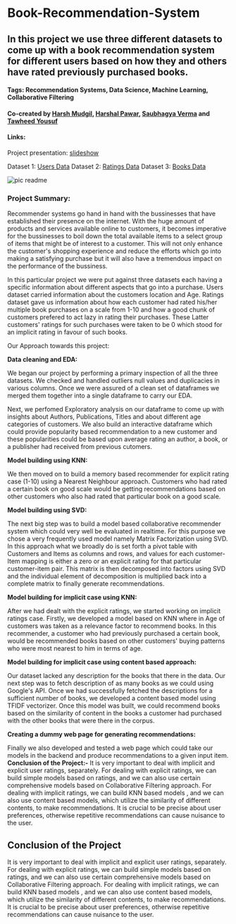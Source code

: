 # Book-Recommendation-System
## In this project we use three different datasets to come up with a book recommendation system for different users based on how they and others have rated previously purchased books.
#### Tags: Recommendation Systems, Data Science, Machine Learning, Collaborative Filtering

#### Co-created by [Harsh Mudgil](https://github.com/harshmudgil97), [Harshal Pawar](https://github.com/HarshalPawar88), [Saubhagya Verma](https://github.com/saubhagyav) and [Tawheed Yousuf](https://github.com/Tawheed-DS)

#### Links:   
Project presentation: [slideshow](https://docs.google.com/presentation/d/11JheT_KAtUkC3WE4DqWzwdEZxicintxRR4LjkRlJHEg/edit#slide=id.p1)   

Dataset 1: [Users Data](https://drive.google.com/file/d/1-jwfc3lcpaPYdcy8NRAsdq7YbfqWyCAJ/view?usp=sharing) 
Dataset 2: [Ratings Data](https://drive.google.com/file/d/13pjABG9HH2CE_p2pUwYaDOv1i5XoXCXj/view?usp=sharing) 
Dataset 3: [Books Data](https://drive.google.com/file/d/1x3V04b3-Zw3v5jA4LgIZZhx_Q_rNxR7U/view?usp=sharing ) 

![pic readme](https://user-images.githubusercontent.com/85662956/132988335-d51afe7a-581a-44d2-a659-3470705e18a8.png)

### Project Summary:

Recommender systems go hand in hand with the bussinesses that have established their presence on the internet. With the huge amount of products and services available online to customers, it becomes imperative for the bussinesses to boil down the total available items to a select group of items that might be of interest to a customer. This will not only enhance the customer's shopping experience and reduce the efforts which go into making a satisfying purchase but it will also have a tremendous impact on the performance of the bussiness.

In this particular project we were put against three datasets each having a specific information about different aspects that go into a purchase. Users dataset carried information about the customers location and Age. Ratings dataset gave us information about how each customer had rated his/her multiple book purchases on a scale from 1-10 and how a good chunk of customers prefered to act lazy in rating their purchases. These Latter customers' ratings for such purchases were taken to be 0 which stood for an implicit rating in favour of such books.

Our Approach towards this project:

<b>Data cleaning and EDA:</b>

We began our project by performing a primary inspection of all the three datasets. We checked and handled outliers null values and duplicacies in various columns. Once we were assured of a clean set of dataframes we merged them together into a single dataframe to carry our EDA.

Next, we perfomed Exploratory analysis on our dataframe to come up with insights about Authors, Publications, Titles and about different age categories of customers. We also build an interactive dataframe which could provide popularity based recommendation to a new customer and these popularities could be based upon average rating an author, a book, or a publisher had received from previous cutomers.

<b>Model building using KNN:</b>

We then moved on to build a memory based recommender for explicit rating case (1-10) using a Nearest Neighbour approach. Customers who had rated a certain book on good scale would be getting recommendations based on other customers who also had rated that particular book on a good scale.

<b>Model building using SVD:</b>

The next big step was to build a model based collaborative recommender system which could very well be evaluated in realtime. For this purpose we chose a very frequently used model namely Matrix Factorization using SVD. In this approach what we broadly do is set forth a pivot table with Customers and Items as columns and rows, and values for each customer-Item mapping is either a zero or an explicit rating for that particular customer-item pair. This matrix is then decomposed into factors using SVD and the individual element of decomposition is multiplied back into a complete matrix to finally generate recommendations.

<b>Model building for implicit case using KNN:</b>

After we had dealt with the explicit ratings, we started working on implicit ratings case. Firstly, we developed a model based on KNN where in Age of customers was taken as a relevance factor to recommend books. In this recommender, a customer who had previously purchased a certain book, would be recommended books based on other customers' buying patterns who were most nearest to him in terms of age. 

<b>Model building for implicit case using content based approach:</b>

Our dataset lacked any description for the books that there in the data. Our next step was to fetch description of as many books as we could using Google's API. Once we had  successfully fetched the descriptions for a sufficient number of books, we developed a content based model using TFIDF vectorizer. Once this model was built, we could recommend books based on the similarity of content in the books a customer had purchased with the other books that were there in the corpus.

<b>Creating a dummy web page for generating recommendations:</b>

Finally we also developed and tested a web page which could take our models in the backend and produce recommendations to a given input item.
<b>Conclusion of the Project:-</b> 
It is very important to deal with implicit and explicit user ratings, separately. 
For dealing with explicit ratings, we can build simple models based on ratings, and we can also use certain comprehensive models based on Collaborative Filtering approach. 
For dealing with implicit ratings, we can build KNN based models , and we can also use content based models, which utilize the similarity of different contents, to make recommendations. 
It is crucial to be precise about user preferences, otherwise repetitive recommendations can cause nuisance to the user.

## <b>Conclusion of the Project</b>
It is very important to deal with implicit and explicit user ratings, separately. 
For dealing with explicit ratings, we can build simple models based on ratings, and we can also use certain comprehensive models based on Collaborative Filtering approach. 
For dealing with implicit ratings, we can build KNN based models , and we can also use content based models, which utilize the similarity of different contents, to make recommendations. 
It is crucial to be precise about user preferences, otherwise repetitive recommendations can cause nuisance to the user.
